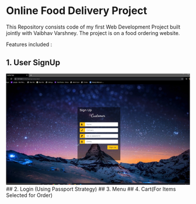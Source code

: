 #                                                                      Online Food Delivery Project
This Repository consists code of my first Web Development Project built jointly with Vaibhav Varshney.
The project is on a food ordering website.

Features included : 
##      1. User SignUp 
<img src="Git_Img/Sign_Up.jpeg">
##      2. Login (Using Passport Strategy)
##      3. Menu 
##      4. Cart(For Items Selected for Order)

